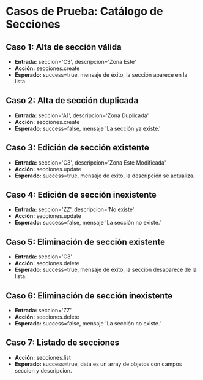 # Casos de Prueba: Catálogo de Secciones

## Caso 1: Alta de sección válida
- **Entrada:** seccion='C3', descripcion='Zona Este'
- **Acción:** secciones.create
- **Esperado:** success=true, mensaje de éxito, la sección aparece en la lista.

## Caso 2: Alta de sección duplicada
- **Entrada:** seccion='A1', descripcion='Zona Duplicada'
- **Acción:** secciones.create
- **Esperado:** success=false, mensaje 'La sección ya existe.'

## Caso 3: Edición de sección existente
- **Entrada:** seccion='C3', descripcion='Zona Este Modificada'
- **Acción:** secciones.update
- **Esperado:** success=true, mensaje de éxito, la descripción se actualiza.

## Caso 4: Edición de sección inexistente
- **Entrada:** seccion='ZZ', descripcion='No existe'
- **Acción:** secciones.update
- **Esperado:** success=false, mensaje 'La sección no existe.'

## Caso 5: Eliminación de sección existente
- **Entrada:** seccion='C3'
- **Acción:** secciones.delete
- **Esperado:** success=true, mensaje de éxito, la sección desaparece de la lista.

## Caso 6: Eliminación de sección inexistente
- **Entrada:** seccion='ZZ'
- **Acción:** secciones.delete
- **Esperado:** success=false, mensaje 'La sección no existe.'

## Caso 7: Listado de secciones
- **Acción:** secciones.list
- **Esperado:** success=true, data es un array de objetos con campos seccion y descripcion.
